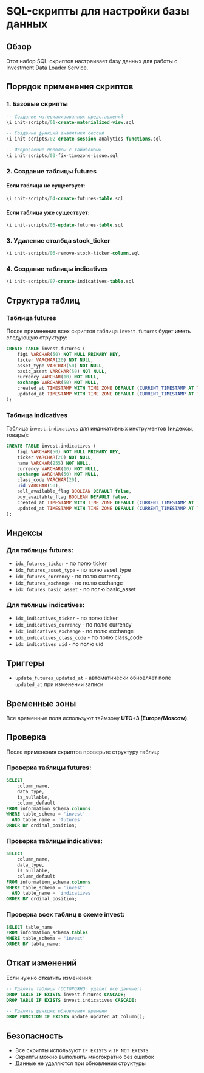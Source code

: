 # SQL-скрипты для настройки базы данных

## Обзор

Этот набор SQL-скриптов настраивает базу данных для работы с Investment Data Loader Service.

## Порядок применения скриптов

### 1. Базовые скрипты
```sql
-- Создание материализованных представлений
\i init-scripts/01-create-materialized-view.sql

-- Создание функций аналитики сессий
\i init-scripts/02-create-session-analytics-functions.sql

-- Исправление проблем с таймзонами
\i init-scripts/03-fix-timezone-issue.sql
```

### 2. Создание таблицы futures

#### Если таблица не существует:
```sql
\i init-scripts/04-create-futures-table.sql
```

#### Если таблица уже существует:
```sql
\i init-scripts/05-update-futures-table.sql
```

### 3. Удаление столбца stock_ticker
```sql
\i init-scripts/06-remove-stock-ticker-column.sql
```

### 4. Создание таблицы indicatives
```sql
\i init-scripts/07-create-indicatives-table.sql
```

## Структура таблиц

### Таблица futures

После применения всех скриптов таблица `invest.futures` будет иметь следующую структуру:

```sql
CREATE TABLE invest.futures (
    figi VARCHAR(50) NOT NULL PRIMARY KEY,
    ticker VARCHAR(20) NOT NULL,
    asset_type VARCHAR(50) NOT NULL,
    basic_asset VARCHAR(50) NOT NULL,
    currency VARCHAR(10) NOT NULL,
    exchange VARCHAR(50) NOT NULL,
    created_at TIMESTAMP WITH TIME ZONE DEFAULT (CURRENT_TIMESTAMP AT TIME ZONE 'Europe/Moscow'),
    updated_at TIMESTAMP WITH TIME ZONE DEFAULT (CURRENT_TIMESTAMP AT TIME ZONE 'Europe/Moscow')
);
```

### Таблица indicatives

Таблица `invest.indicatives` для индикативных инструментов (индексы, товары):

```sql
CREATE TABLE invest.indicatives (
    figi VARCHAR(50) NOT NULL PRIMARY KEY,
    ticker VARCHAR(20) NOT NULL,
    name VARCHAR(255) NOT NULL,
    currency VARCHAR(10) NOT NULL,
    exchange VARCHAR(50) NOT NULL,
    class_code VARCHAR(20),
    uid VARCHAR(50),
    sell_available_flag BOOLEAN DEFAULT false,
    buy_available_flag BOOLEAN DEFAULT false,
    created_at TIMESTAMP WITH TIME ZONE DEFAULT (CURRENT_TIMESTAMP AT TIME ZONE 'Europe/Moscow'),
    updated_at TIMESTAMP WITH TIME ZONE DEFAULT (CURRENT_TIMESTAMP AT TIME ZONE 'Europe/Moscow')
);
```

## Индексы

### Для таблицы futures:
- `idx_futures_ticker` - по полю ticker
- `idx_futures_asset_type` - по полю asset_type
- `idx_futures_currency` - по полю currency
- `idx_futures_exchange` - по полю exchange
- `idx_futures_basic_asset` - по полю basic_asset

### Для таблицы indicatives:
- `idx_indicatives_ticker` - по полю ticker
- `idx_indicatives_currency` - по полю currency
- `idx_indicatives_exchange` - по полю exchange
- `idx_indicatives_class_code` - по полю class_code
- `idx_indicatives_uid` - по полю uid

## Триггеры

- `update_futures_updated_at` - автоматически обновляет поле `updated_at` при изменении записи

## Временные зоны

Все временные поля используют таймзону **UTC+3 (Europe/Moscow)**.

## Проверка

После применения скриптов проверьте структуру таблиц:

### Проверка таблицы futures:
```sql
SELECT 
    column_name,
    data_type,
    is_nullable,
    column_default
FROM information_schema.columns 
WHERE table_schema = 'invest' 
  AND table_name = 'futures'
ORDER BY ordinal_position;
```

### Проверка таблицы indicatives:
```sql
SELECT 
    column_name,
    data_type,
    is_nullable,
    column_default
FROM information_schema.columns 
WHERE table_schema = 'invest' 
  AND table_name = 'indicatives'
ORDER BY ordinal_position;
```

### Проверка всех таблиц в схеме invest:
```sql
SELECT table_name 
FROM information_schema.tables 
WHERE table_schema = 'invest' 
ORDER BY table_name;
```

## Откат изменений

Если нужно откатить изменения:

```sql
-- Удалить таблицы (ОСТОРОЖНО: удалит все данные!)
DROP TABLE IF EXISTS invest.futures CASCADE;
DROP TABLE IF EXISTS invest.indicatives CASCADE;

-- Удалить функцию обновления времени
DROP FUNCTION IF EXISTS update_updated_at_column();
```

## Безопасность

- Все скрипты используют `IF EXISTS` и `IF NOT EXISTS`
- Скрипты можно выполнять многократно без ошибок
- Данные не удаляются при обновлении структуры
